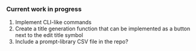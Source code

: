 ### Current work in progress
1. Implement CLI-like commands
2. Create a title generation function that can be implemented as a button next to the edit title symbol
3. Include a prompt-library CSV file in the repo?
